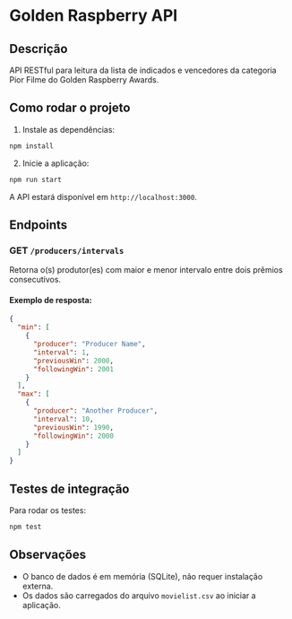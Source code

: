 # Golden Raspberry API

## Descrição
API RESTful para leitura da lista de indicados e vencedores da categoria Pior Filme do Golden Raspberry Awards.

## Como rodar o projeto

1. Instale as dependências:

```sh
npm install
```

2. Inicie a aplicação:

```sh
npm run start
```

A API estará disponível em `http://localhost:3000`.

## Endpoints

### GET `/producers/intervals`
Retorna o(s) produtor(es) com maior e menor intervalo entre dois prêmios consecutivos.

#### Exemplo de resposta:
```json
{
  "min": [
    {
      "producer": "Producer Name",
      "interval": 1,
      "previousWin": 2000,
      "followingWin": 2001
    }
  ],
  "max": [
    {
      "producer": "Another Producer",
      "interval": 10,
      "previousWin": 1990,
      "followingWin": 2000
    }
  ]
}
```

## Testes de integração

Para rodar os testes:

```sh
npm test
```

## Observações
- O banco de dados é em memória (SQLite), não requer instalação externa.
- Os dados são carregados do arquivo `movielist.csv` ao iniciar a aplicação.

